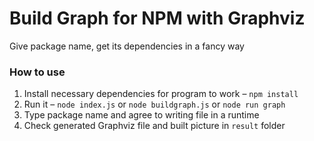 # Build Graph for NPM with Graphviz

Give package name, get its dependencies in a fancy way

### How to use

1. Install necessary dependencies for program to work – `npm install`
2. Run it – `node index.js` or `node buildgraph.js` or `node run graph`
3. Type package name and agree to writing file in a runtime
4. Check generated Graphviz file and built picture in `result` folder
